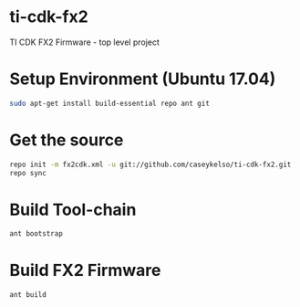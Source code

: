 # ti-cdk-fx2
TI CDK FX2 Firmware - top level project

# Setup Environment (Ubuntu 17.04)
```bash
sudo apt-get install build-essential repo ant git
```

# Get the source
```bash
repo init -m fx2cdk.xml -u git://github.com/caseykelso/ti-cdk-fx2.git
repo sync
```

# Build Tool-chain
```bash
ant bootstrap
```

# Build FX2 Firmware
```bash
ant build
```
